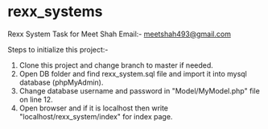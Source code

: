 # rexx_systems
Rexx System Task for Meet Shah Email:- meetshah493@gmail.com

Steps to initialize this project:-
1. Clone this project and change branch to master if needed.
2. Open DB folder and find rexx_system.sql file and import it into mysql database (phpMyAdmin).
3. Change database username and password in "Model/MyModel.php" file on line 12.
4. Open browser and if it is localhost then write "localhost/rexx_system/index" for index page.
